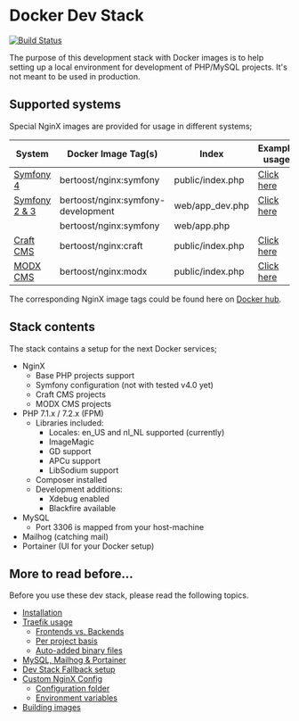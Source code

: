 # Docker Dev Stack

[![Build Status](https://travis-ci.org/bertoost/Docker-Dev-Stack.svg?branch=master)](https://travis-ci.org/bertoost/Docker-Dev-Stack)

The purpose of this development stack with Docker images is to help setting up a local environment for development of PHP/MySQL projects. It's not meant to be used in production.

## Supported systems

Special NginX images are provided for usage in different systems;

System                                       | Docker Image Tag(s)                | Index            | Example usage
-------------------------------------------- | ---------------------------------- | ---------------- | -------------
[Symfony 4](https://www.symfony.com)         | bertoost/nginx:symfony             | public/index.php | [Click here](docs/examples/DcSymfony4.md)
[Symfony 2 & 3](https://www.symfony.com)     | bertoost/nginx:symfony-development | web/app_dev.php  | [Click here](docs/examples/DcSymfony.md)
&nbsp;                                       | bertoost/nginx:symfony             | web/app.php
[Craft CMS](https://www.craftcms.com)        | bertoost/nginx:craft               | public/index.php | [Click here](docs/examples/DcCraft.md)
[MODX CMS](https://www.modx.com)             | bertoost/nginx:modx                | public/index.php | [Click here](docs/examples/DcModx.md)

The corresponding NginX image tags could be found here on [Docker hub](https://hub.docker.com/r/bertoost).

## Stack contents

The stack contains a setup for the next Docker services;

- NginX
  - Base PHP projects support
  - Symfony configuration (not with tested v4.0 yet)
  - Craft CMS projects
  - MODX CMS projects
- PHP 7.1.x / 7.2.x (FPM)
  - Libraries included:
    - Locales: en_US and nl_NL supported (currently)
    - ImageMagic
    - GD support
    - APCu support
    - LibSodium support
  - Composer installed
  - Development additions:
    - Xdebug enabled
    - Blackfire available
- MySQL
  - Port 3306 is mapped from your host-machine
- Mailhog (catching mail)
- Portainer (UI for your Docker setup)

## More to read before...

Before you use these dev stack, please read the following topics.

- [Installation](docs/Installation.md)
- [Traefik usage](docs/Traefik.md)
  - [Frontends vs. Backends](docs/Traefik.md#frontends-vs-backends)
  - [Per project basis](docs/Traefik.md#using-traefik-on-per-project-basis)
  - [Auto-added binary files](docs/Traefik.md#auto-added-binary-files)
- [MySQL, Mailhog & Portainer](docs/Others.md)
- [Dev Stack Fallback setup](docs/fallback/Setup.md)
- [Custom NginX Config](docs/CustomNginx.md)
  - [Configuration folder](docs/CustomNginx.md#configuration-folder)
  - [Environment variables](docs/CustomNginx.md#using-environment-variables)
- [Building images](docs/BuildImages.md)